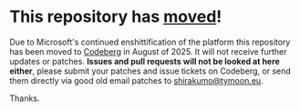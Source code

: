 # This repository has [moved](https://shinmera.com/projects/3d-vectors)!
Due to Microsoft's continued enshittification of the platform this repository has been moved to [Codeberg](https://shinmera.com/projects/3d-vectors) in August of 2025. It will not receive further updates or patches. **Issues and pull requests will not be looked at here either**, please submit your patches and issue tickets on Codeberg, or send them directly via good old email patches to [shirakumo@tymoon.eu](mailto:shirakumo@tymoon.eu).

Thanks.